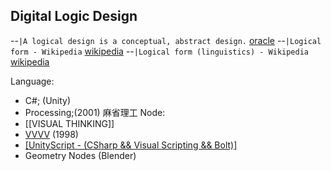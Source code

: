 ## Digital Logic Design

--`|A logical design is a conceptual, abstract design.` [oracle](https://docs.oracle.com/cd/A81042_01/DOC/server.816/a76994/logical.htm)
--`|Logical form - Wikipedia` [wikipedia](https://en.wikipedia.org/wiki/Logical_form)
--`|Logical form (linguistics) - Wikipedia` [wikipedia](https://en.wikipedia.org/wiki/Logical_form_(linguistics))

Language:
- C#;  (Unity)
- Processing;(2001) 麻省理工
Node:
- [[VISUAL THINKING]]
- [VVVV](https://vvvv.org/) (1998) 
- [[UnityScript - (CSharp && Visual Scripting && Bolt)]](Unity)
- Geometry Nodes (Blender)


